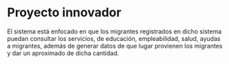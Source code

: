 # Proyecto innovador
El sistema está enfocado en que los migrantes registrados en dicho sistema puedan consultar los servicios, de educación, empleabilidad, salud, ayudas a migrantes, además de generar datos de que lugar provienen los migrantes y dar un aproximado de dicha cantidad.


